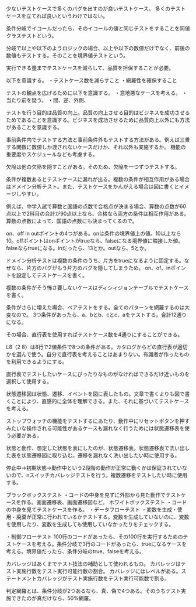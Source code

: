 少ないテストケースで多くのバグを出すのが良いテストケース。
多くのテストケースを立てれば良いというわけではない。

条件分岐でイコールだったら、そのイコールの値と同じテストをすることを同値クラステストという。

分岐で以上や以下のようロジックの場合、以上や以下の数値だけでなく、前後の数値もテストする。そのことを境界値テストという。

実行できる量までテストケースを減らして、品質を担保することが必要。

以下を意識する。
・テストケース数を減らすこと
・網羅性を確保すること

テストの観点を広げるために以下を意識する。
・意地悪なケースを考える。
・当たり前を疑う。
・間、逆、外側、

テストを行う目的は品質の向上。品質の向上させる目的はビジネスを成功させるためであることを意識する。ビジネスを成功させるために品質向上以外にも方法があることを意識する。


事前条件内でテストする方法と事前条件外もテストする方法がある。例えば三乗する関数に数値しか渡されないケースだけか、それ以外も実施するか。
機能の重要度やスケジュールなども考慮する。

欠陥は他の欠陥を隠すことがある。そのため、欠陥を一つずつテストする。

条件が複数あるとテストケースに漏れが出る。複数の条件が相互作用がある場合はドメイン分析テスト。また、テストケースをかんがえる場合は図に書くとイメージしやすい。

例えば、中学入試で算数と国語の点数で合格点が決まる場合、算数の点数が60点以上で2科目の合計が90点以上なら、合格なら両方の条件は相互作用がある。算数の点数によって、国語の点数にも決まってくるので。

on、off in outポイントの4つがある。onは条件の境界値上の値。10以上なら10。offポイントはonポイントがtrueなら、falseになる境界値に隣接した値。falseならtrueになる。inだったら、13とか。outなら、5とか。

ドメイン分析テストは複数の条件のうち、片方をtrueになるように固定する。なぜなら、片方のバグがもう片方のバグを隠してしまうため。
on、of、inポイントを設定してテストケースを書く。

複数の条件がそう怖さ要しないケースはディシィジョンテーブルでテストケースを書く。

条件がさらに増えた場合、ペアテストをする。全てのパターンを網羅するのは大変なので。
3つ条件があったら、a、bとb、cとc、aをテストする。合計12通りになる。

その場合、直行表を使用すればテストケース数を4通りにすることができる。

L8（2 8）は8行で2値条件で8つの条件がある。カタログからどの直行表が適切かを選んで使う。自分で直行表を考えることはあまりない。有識者が作ったものを利用できるようにする。

直行表でテストしたいケースにぴったりなものがなければできるだけ近いものを選択して使用する。

状態遷移図は状態、遷移、イベントを図に表したもの。文章で書くよりも図で書くことにより、直感的に全体を理解できる。また、それに基づいてテストケースを考える。

ストップウォッチの機能をテストするにあたり、動作中にリセットボタンを押すみたいな操作される可能性があるケースも漏れなく行うためには状態遷移表を使う必要がある。

状態と動作、想定した状態を表にしたのが、状態遷移表。状態遷移表で洗い出した表を状態遷移図に取り込む。遷移を漏れなく洗い出したい時に使用する。

停止中→初期状態→動作中という2段階の動作が正常に動くかは保証されていないので、nスイッチカバレッジテストを行う。複数遷移をテストしたい時に使用する。


ブラックボックステスト
 ・コードの中身を見ずに外部から見た動作でテストケースを作る。画面遷移表、画面遷移図など。
ホワイトボックステスト
 ・コードの中身を見てテストケースを作る。
 ・データフローテスト
 ・変数を生成・使用・廃棄が正常に行われているかテストする。変数を生成していないのに、変数を使用したり、変数を生成しても使用していなかったりをチェックする。

 ・制御フローテスト
    100行のコードがあったら、その100行を実行するためのテストケースを考える。条件分岐で3行のコードがあったら、trueになるケースを考える。境界値だったら、条件分岐のtrue、falseを考える。

カバレッジはあくまでテスト技法の補助として使われるもの。
  カバレッジはテスト実施行数をテスト実行可能行数の割合。
  カバレッジにはレベルがある。ステートメントカバレッジがテスト実施行数をテスト実行可能数で割る。

判定網羅とは、条件分岐が2つあるなら、真、偽で4つある。そのうちテスト実施できたのが真だけなら、50%網羅。

